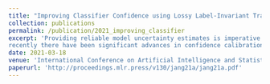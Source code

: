 ```yaml
---
title: "Improving Classifier Confidence using Lossy Label-Invariant Transformations"
collection: publications
permalink: /publication/2021_improving_classifier
excerpt: 'Providing reliable model uncertainty estimates is imperative to enabling robust decision making by autonomous agents and humans alike. While
recently there have been significant advances in confidence calibration for trained models, examples with poor calibration persist in most calibrated models. Consequently, multiple techniques have been proposed that leverage labelinvariant transformations of the input (i.e., an input manifold) to improve worst-case confidence calibration. However, manifold-based confidence calibration techniques generally do not scale and/or require expensive retraining when applied to models with large input spaces (e.g., ImageNet). In this paper, we present the recursive lossy label-invariant calibration (ReCal) technique that leverages label-invariant transformations of the input that induce a loss of discriminatory information to recursively group (and calibrate) inputs – without requiring model retraining. We show that ReCal outperforms other calibration methods on multiple datasets, especially, on large-scale datasets such as ImageNet.'
date: 2021-03-18
venue: 'International Conference on Artificial Intelligence and Statistics (AISTATS) 2021'
paperurl: 'http://proceedings.mlr.press/v130/jang21a/jang21a.pdf'
---
```

